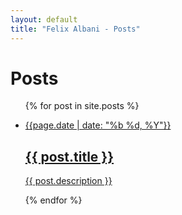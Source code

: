 ```yaml
---
layout: default
title: "Felix Albani - Posts"
---
```


# Posts

<ul class="post-list">
  {% for post in site.posts %}
    <li class="post-item">
     <a class="post-link" href="{{ post.url }}">
      <div class="post-item-header">
            <p class="post-item-meta">
             <span class="post-item-date">{{page.date | date: "%b %d, %Y"}}</span>
            </p>
            <h2 class="post-item-title">{{ post.title }}</h2>
        </div>
        <div class="post-item-description">
            <p>
               {{ post.description }}
            </p>
        </div>      
      </a>
    </li>
  {% endfor %}
</ul>
